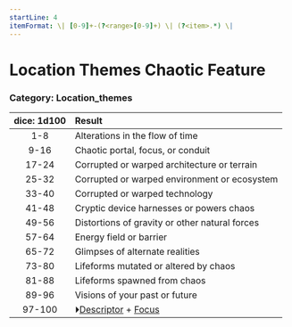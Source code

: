 ```yaml
---
startLine: 4
itemFormat: \| [0-9]+-(?<range>[0-9]+) \| (?<item>.*) \|
---
```

# Location Themes Chaotic Feature
### Category: Location_themes

| dice: 1d100 | Result |
|:----:|:-------|
| 1-8 | Alterations in the flow of time |
| 9-16 | Chaotic portal, focus, or conduit |
| 17-24 | Corrupted or warped architecture or terrain |
| 25-32 | Corrupted or warped environment or ecosystem |
| 33-40 | Corrupted or warped technology |
| 41-48 | Cryptic device harnesses or powers chaos |
| 49-56 | Distortions of gravity or other natural forces |
| 57-64 | Energy field or barrier |
| 65-72 | Glimpses of alternate realities |
| 73-80 | Lifeforms mutated or altered by chaos |
| 81-88 | Lifeforms spawned from chaos |
| 89-96 | Visions of your past or future |
| 97-100 | ⏵[Descriptor](Core_Descriptor.md) + [Focus](Core_Focus.md) |